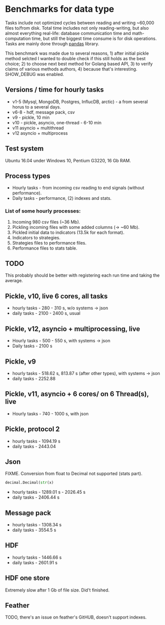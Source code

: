 # Benchmarks for data type

Tasks include not optimized cycles between reading and writing ~60,000 files to/from disk. 
Total time includes not only reading-writing, but also almost everything real-life: 
database communication time and math-computation time, but still the biggest 
time consume is for disk operations. 
Tasks are mainly done through [pandas](https://github.com/pandas-dev/pandas) library.

This benchmark was made due to several reasons, 1) after initial pickle method selcted I wanted to 
double check if this still holds as the best choice; 2) to choose next best method for Golang based API, 
3) to verify claims of various methods authors, 4) because that's interesting. SHOW_DEBUG was enabled.

## Versions / time for hourly tasks

* v1-5 (Mysql, MongoDB, Postgres, InflucDB, arctic) - a from several horus to a several days.
* v6-8 - hdf, message pack, csv
* v9 - pickle, 10 min
* v10 - pickle, asyncio, one-thread - 6-10 min
* v11 asyncio + multithread
* v12 asyncio + multiprocess

## Test system

Ubuntu 16.04 under Windows 10, Pentium G3220, 16 Gb RAM.

## Process types

* Hourly tasks - from incoming csv reading to end signals (without performance).
* Daily tasks - performance, (2) indexes and stats.

### List of some hourly processes:

1) Incoming 980 csv files (~36 Mb).
2) Pickling incoming files with some added columns (-> ~60 Mb).
3) Pickled initial data to indicators (13.5k for each format).
4) Indicators to strategies.
5) Strategies files to performance files.
6) Performance files to stats table.

## TODO

This probably should be better with registering each run time and taking the average.

## Pickle, v10, live 6 cores, all tasks

* hourly tasks - 280 - 310 s, w/o systems -> json
* daily tasks - 2100 - 2400 s, usual

## Pickle, v12, asyncio + multiprocessing, live

* Hourly tasks - 500 - 550 s, with systems -> json
* Daily tasks - 2100 s

## Pickle, v9

* hourly tasks - 518.62 s, 813.87 s (after other types), with systems -> json
* daily tasks - 2252.88

## Pickle, v11, asyncio + 6 cores/ on 6 Thread(s), live

* Hourly tasks - 740 - 1000 s, with json

## Pickle, protocol 2

* hourly tasks - 1094.19 s
* daily tasks - 2443.04

## Json

FIXME. Conversion from float to Decimal not supported (stats part).

```python
decimal.Decimal(str(x)
```

* hourly tasks - 1289.01 s - 2026.45 s
* daily tasks - 2406.44 s

## Message pack

* hourly tasks - 1308.34 s
* daily tasks - 3554.5 s

## HDF

* hourly tasks - 1446.66 s
* daily tasks - 2601.91 s


## HDF one store

Extremely slow after 1 Gb of file size. Did't finished.

## Feather

TODO, there's an issue on feather's GitHUB, doesn't support indexes.